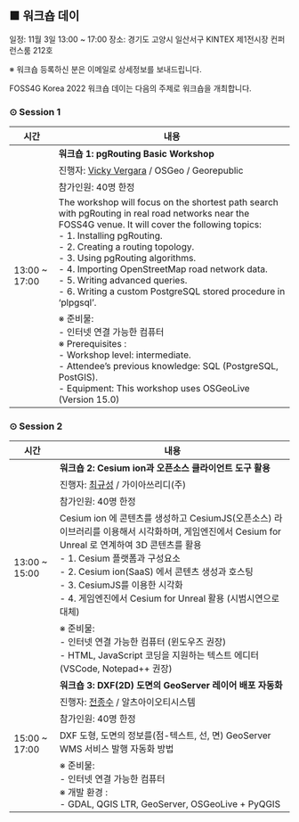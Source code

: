 ## ■ 워크숍 데이
일정: 11월 3일 13:00 ~ 17:00
장소: 경기도 고양시 일산서구 KINTEX 제1전시장 컨퍼런스룸 212호

※ 워크숍 등록하신 분은 이메일로 상세정보를 보내드립니다.

FOSS4G Korea 2022 워크숍 데이는 다음의 주제로 워크숍을 개최합니다.


### ⊙ Session 1

<table>
  <thead>
    <tr>
      <th>시간</th>
      <th>내용</th>
    </tr>
  </thead>
  <tbody>
    <tr>
      <td rowspan=5>13:00 ~ 17:00</td>
      <td><b>워크숍 1: pgRouting Basic Workshop</b>
      </td>
    </tr>
    <tr>
      <td>진행자: <a href="mailto:vicky@georepublic.de">Vicky Vergara</a> / OSGeo / Georepublic</td>
    </tr>
    <tr>
      <td>참가인원: 40명 한정</td>
    </tr>
    <tr>
      <td>
        The workshop will focus on the shortest path search with pgRouting in real road networks near the FOSS4G venue. It will cover the following topics:<br>
        - 1. Installing pgRouting.<br>
        - 2. Creating a routing topology.<br>
        - 3. Using pgRouting algorithms.<br>
        - 4. Importing OpenStreetMap road network data.<br>
        - 5. Writing advanced queries.<br>
        - 6. Writing a custom PostgreSQL stored procedure in ‘plpgsql’.
      </td>
    </tr>
    <tr>
      <td>
        ※ 준비물:<br>
        - 인터넷 연결 가능한 컴퓨터<br>
        ※ Prerequisites :<br>
        - Workshop level: intermediate.<br>
        - Attendee’s previous knowledge: SQL (PostgreSQL, PostGIS).<br>
        - Equipment: This workshop uses OSGeoLive (Version 15.0)
      </td>
    </tr>
  </tbody>
</table>


### ⊙ Session 2

<table>
  <thead>
    <tr>
      <th>시간</th>
      <th>내용</th>
    </tr>
  </thead>
  <tbody>
    <tr>
      <td rowspan=5>13:00 ~ 15:00</td>
      <td><b>워크숍 2: Cesium ion과 오픈소스 클라이언트 도구 활용</b>
      </td>
    </tr>
    <tr>
      <td>진행자: <a href="mailto:kschoi@gaia3d.com">최규성</a> / 가이아쓰리디(주)</td>
    </tr>
    <tr>
      <td>참가인원: 40명 한정</td>
    </tr>
    <tr>
      <td>
        Cesium ion 에 콘텐츠를 생성하고 CesiumJS(오픈소스) 라이브러리를 이용해서 시각화하며, 게임엔진에서 Cesium for Unreal 로 연계하여 3D 콘텐츠를 활용<br>
        - 1. Cesium 플랫폼과 구성요소<br>
        - 2. Cesium ion(SaaS) 에서 콘텐츠 생성과 호스팅<br>
        - 3. CesiumJS를 이용한 시각화<br>
        - 4. 게임엔진에서 Cesium for Unreal 활용 (시범시연으로 대체)
      </td>
    </tr>
    <tr>
      <td>
        ※ 준비물:<br>
        - 인터넷 연결 가능한 컴퓨터 (윈도우즈 권장)<br>
        - HTML, JavaScript 코딩을 지원하는 텍스트 에디터 (VSCode, Notepad++ 권장)
      </td>
    </tr>
    <tr>
      <td rowspan=5>15:00 ~ 17:00</td>
      <td><b>워크숍 3: DXF(2D) 도면의 GeoServer 레이어 배포 자동화</b>
      </td>
    </tr>
    <tr>
      <td>진행자: <a href="mailto:basic7906@gmail.com">전종수</a> / 알츠아이오티시스템</td>
    </tr>
    <tr>
      <td>참가인원: 40명 한정</td>
    </tr>
    <tr>
      <td>
        DXF 도형, 도면의 정보를(점-텍스트, 선, 면) GeoServer WMS 서비스 발행 자동화 방법
      </td>
    </tr>
    <tr>
      <td>
        ※ 준비물:<br>
        - 인터넷 연결 가능한 컴퓨터<br>
        ※ 개발 환경 :<br>
        - GDAL, QGIS LTR, GeoServer, OSGeoLive + PyQGIS
      </td>
    </tr>
  </tbody>
</table>


